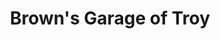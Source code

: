 ---
title: "Brown's Garage of Troy"
url: /troy/browns-garage-of-troy-spring-avenue/
shop: car repair
---